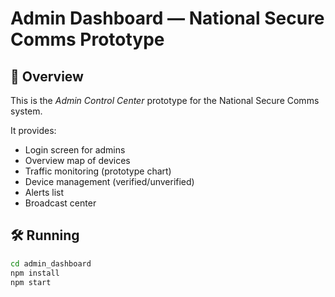 # Admin Dashboard — National Secure Comms Prototype

## 🚀 Overview
This is the *Admin Control Center* prototype for the National Secure Comms system.

It provides:
- Login screen for admins
- Overview map of devices
- Traffic monitoring (prototype chart)
- Device management (verified/unverified)
- Alerts list
- Broadcast center

## 🛠 Running
```bash
cd admin_dashboard
npm install
npm start